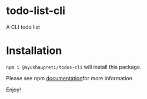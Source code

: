# todo-list-cli
A CLI todo list 

# Installation
`npm i @ayushaupreti/todos-cli` will install this package. 

Please see npm [documentation](https://www.npmjs.com/package/@ayushaupreti/todos-cli?activeTab=readme)for more information

Enjoy! 
